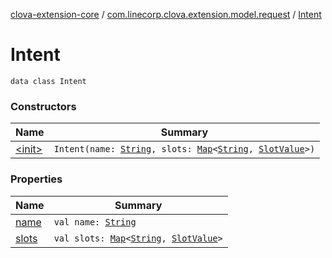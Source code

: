 [clova-extension-core](../../index.md) / [com.linecorp.clova.extension.model.request](../index.md) / [Intent](./index.md)

# Intent

`data class Intent`

### Constructors

| Name | Summary |
|---|---|
| [&lt;init&gt;](-init-.md) | `Intent(name: `[`String`](https://kotlinlang.org/api/latest/jvm/stdlib/kotlin/-string/index.html)`, slots: `[`Map`](https://kotlinlang.org/api/latest/jvm/stdlib/kotlin.collections/-map/index.html)`<`[`String`](https://kotlinlang.org/api/latest/jvm/stdlib/kotlin/-string/index.html)`, `[`SlotValue`](../-slot-value/index.md)`>)` |

### Properties

| Name | Summary |
|---|---|
| [name](name.md) | `val name: `[`String`](https://kotlinlang.org/api/latest/jvm/stdlib/kotlin/-string/index.html) |
| [slots](slots.md) | `val slots: `[`Map`](https://kotlinlang.org/api/latest/jvm/stdlib/kotlin.collections/-map/index.html)`<`[`String`](https://kotlinlang.org/api/latest/jvm/stdlib/kotlin/-string/index.html)`, `[`SlotValue`](../-slot-value/index.md)`>` |
